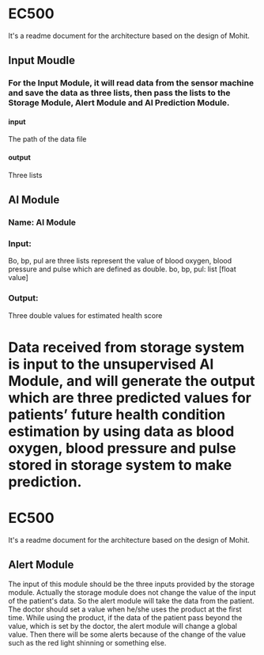 
# EC500
It's a readme document for the architecture based on the design of Mohit.
## Input Moudle
### For the Input Module, it will read data from the sensor machine and save the data as three lists, then pass the lists to the Storage Module, Alert Module and AI Prediction Module.
#### input 
The path of the data file
#### output 
Three lists

## AI Module
### Name: AI Module

### Input:
Bo, bp, pul are three lists represent the value of blood oxygen, blood pressure and pulse which are defined as double.
bo, bp, pul: list [float value]
### Output:
Three double values for estimated health score

Data received from storage system is input to the unsupervised AI Module, and will generate the output which are three predicted values for patients’ future health condition estimation by using data as blood oxygen, blood pressure and pulse stored in storage system to make prediction.
=======
# EC500
It's a readme document for the architecture based on the design of Mohit.
## Alert Module
The input of this module should be the three inputs provided by the storage module. Actually the storage module does not change the value of
the input of the patient's data. So the alert module will take the data from the patient. The doctor should set a value when he/she uses the 
product at the first time. While using the product, if the data of the patient pass beyond the value, which is set by the doctor, the alert module will change a global value. Then there will be some alerts because of the change of the value such as the red light shinning or something else.
